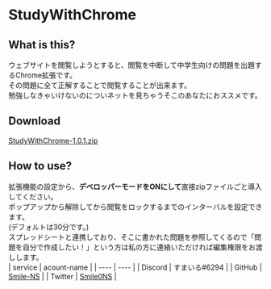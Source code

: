 # StudyWithChrome  
## What is this?  
ウェブサイトを閲覧しようとすると、閲覧を中断して中学生向けの問題を出題するChrome拡張です。  
その問題に全て正解することで閲覧することが出来ます。  
勉強しなきゃいけないのについネットを見ちゃうそこのあなたにおススメです。  
## Download  
[StudyWithChrome-1.0.1.zip](https://github.com/Smile-NS/StudyWithChrome/raw/master/StudyWithChrome-1.0.1.zip)  
## How to use?  
拡張機能の設定から、**デベロッパーモードをONにして**直接zipファイルごと導入してください。  
ポップアップから解除してから閲覧をロックするまでのインターバルを設定できます。  
(デフォルトは30分です。)  
スプレッドシートと連携しており、そこに書かれた問題を参照してくるので「問題を自分で作成したい！」という方は私の方に連絡いただければ編集権限をお渡しします。  
 | service | acount-name | 
 | ---- | ---- |
 | Discord | すまいる#6294 |
 | GitHub | [Smile-NS](https://github.com/Smile-NS) |
 | Twitter | [Smile0NS](https://twitter.com/Smile0NS) |
